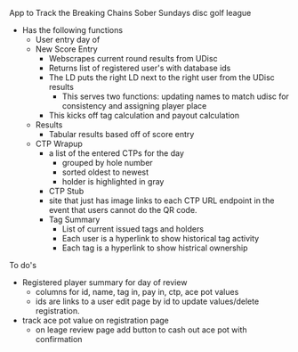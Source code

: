 App to Track the Breaking Chains Sober Sundays disc golf league

* Has the following functions
  * User entry day of
  * New Score Entry
    * Webscrapes current round results from UDisc
    * Returns list of registered user's with database ids
    * The LD puts the right LD next to the right user from the UDisc results
      * This serves two functions: updating names to match udisc for consistency and assigning player place
    * This kicks off tag calculation and payout calculation
  * Results
     * Tabular results based off of score entry
  * CTP Wrapup
    * a list of the entered CTPs for the day
      * grouped by hole number
      * sorted oldest to newest
      * holder is highlighted in gray
    *  CTP Stub
      * site that just has image links to each CTP URL endpoint in the event that users cannot do the QR code.
    * Tag Summary
      * List of current issued tags and holders
      * Each user is a hyperlink to show historical tag activity
      * Each tag is a hyperlink to show histrical ownership 
   
  
   

 To do's
  * Registered player summary for day of review
    * columns for id, name, tag in, pay in, ctp, ace pot values
    * ids are links to a user edit page by id to update values/delete registration.
  * track ace pot value on registration page
    * on leage review page add button to cash out ace pot with confirmation
   

